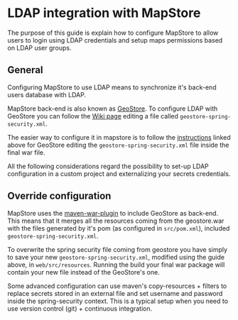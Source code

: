 # LDAP integration with MapStore

The purpose of this guide is explain how to configure MapStore to allow users to login using LDAP credentials and setup maps permissions based on LDAP user groups.

## General

Configuring MapStore to use LDAP means to synchronize it's back-end users database with LDAP.

MapStore back-end is also known as [GeoStore](https://github.com/geosolutions-it/geostore).
To configure LDAP with GeoStore you can follow the [Wiki page](https://github.com/geosolutions-it/geostore/wiki/LDAP-Authentication) editing a file called `geostore-spring-security.xml`.

The easier way to configure it in mapstore is to follow the [instructions](https://github.com/geosolutions-it/geostore/wiki/LDAP-Authentication) linked above for GeoStore editing the `geostore-spring-security.xml` file inside the final war file.

All the following considerations regard the possibility to set-up LDAP configuration in a custom project and externalizing your secrets credentials.

## Override configuration

MapStore uses the [maven-war-plugin](https://maven.apache.org/plugins/maven-war-plugin/) to include GeoStore as back-end. This means that it merges all the resources coming from the geostore.war with the files generated by it's pom (as configured in `src/pom.xml`), included `geostore-spring-security.xml`.

To overwrite the spring security file coming from geostore you have simply to save your new `geostore-spring-security.xml`, modified using the guide above, in `web/src/resources`. Running the build your final war package will contain your new file instead of the GeoStore's one.

Some advanced configuration can use maven's copy-resources + filters to replace secrets stored in an external file and set username and password inside the spring-security context.
This is a typical setup when you need to use version control (git) + continuous integration.
